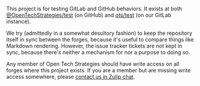 This project is for testing GitLab and GitHub behaviors.  It exists at
both
[@OpenTechStrategies/test](https://github.com/OpenTechStrategies/test)
(on GitHub) and [ots/test](https://code.librehq.com/ots/test) (on our
GitLab instance).

We try (admittedly in a somewhat desultory fashion) to keep the
repository itself in sync between the forges, because it's useful to
compare things like Markdown rendering.  However, the issue tracker
tickets are not kept in sync, because there's neither a mechanism for
nor a purpose to doing so.

Any member of Open Tech Strategies should have write access on all
forges where this project exists.  If you are a member but are missing
write access somewhere, please [contact us in Zulip
chat](https://chat.opentechstrategies.com/#narrow/stream/2-general/topic/svn).
